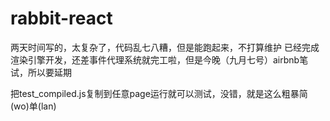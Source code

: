 # rabbit-react

两天时间写的，太复杂了，代码乱七八糟，但是能跑起来，不打算维护
已经完成渲染引擎开发，还差事件代理系统就完工啦，但是今晚（九月七号）airbnb笔试，所以要延期

把test_compiled.js复制到任意page运行就可以测试，没错，就是这么粗暴简(wo)单(lan)
